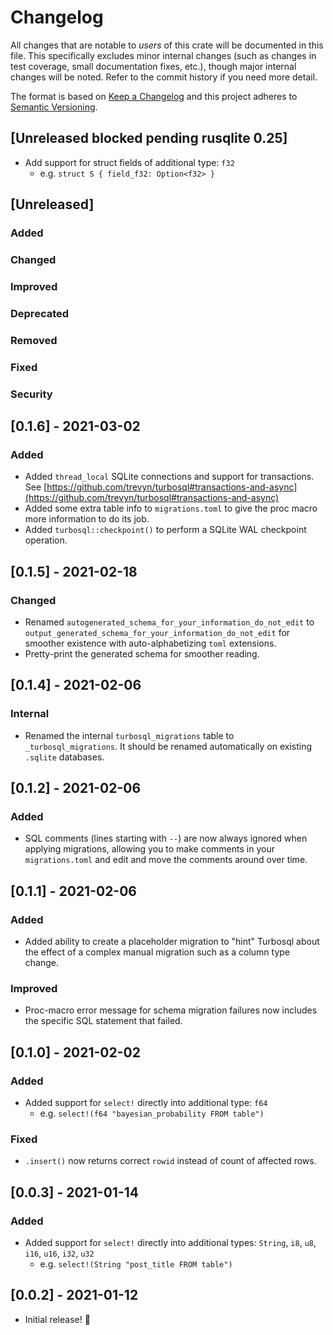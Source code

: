 # Changelog

All changes that are notable to _users_ of this crate will be documented in this file. This specifically excludes minor internal changes (such as changes in test coverage, small documentation fixes, etc.), though major internal changes will be noted. Refer to the commit history if you need more detail.

The format is based on [Keep a Changelog](https://keepachangelog.com/en/1.0.0/)
and this project adheres to [Semantic Versioning](https://semver.org/spec/v2.0.0.html).

## [Unreleased blocked pending rusqlite 0.25]

- Add support for struct fields of additional type: `f32`
  - e.g. `struct S { field_f32: Option<f32> }`

## [Unreleased]

### Added

### Changed

### Improved

### Deprecated

### Removed

### Fixed

### Security

## [0.1.6] - 2021-03-02

### Added

- Added `thread_local` SQLite connections and support for transactions. See [https://github.com/trevyn/turbosql#transactions-and-async](https://github.com/trevyn/turbosql#transactions-and-async)
- Added some extra table info to `migrations.toml` to give the proc macro more information to do its job.
- Added `turbosql::checkpoint()` to perform a SQLite WAL checkpoint operation.

## [0.1.5] - 2021-02-18

### Changed

- Renamed `autogenerated_schema_for_your_information_do_not_edit` to `output_generated_schema_for_your_information_do_not_edit` for smoother existence with auto-alphabetizing `toml` extensions.
- Pretty-print the generated schema for smoother reading.

## [0.1.4] - 2021-02-06

### Internal

- Renamed the internal `turbosql_migrations` table to `_turbosql_migrations`. It should be renamed automatically on existing `.sqlite` databases.

## [0.1.2] - 2021-02-06

### Added

- SQL comments (lines starting with `--`) are now always ignored when applying migrations, allowing you to make comments in your `migrations.toml` and edit and move the comments around over time.

## [0.1.1] - 2021-02-06

### Added

- Added ability to create a placeholder migration to "hint" Turbosql about the effect of a complex manual migration such as a column type change.

### Improved

- Proc-macro error message for schema migration failures now includes the specific SQL statement that failed.

## [0.1.0] - 2021-02-02

### Added

- Added support for `select!` directly into additional type: `f64`
  - e.g. `select!(f64 "bayesian_probability FROM table")`

### Fixed

- `.insert()` now returns correct `rowid` instead of count of affected rows.

## [0.0.3] - 2021-01-14

### Added

- Added support for `select!` directly into additional types: `String`, `i8`, `u8`, `i16`, `u16`, `i32`, `u32`
  - e.g. `select!(String "post_title FROM table")`

## [0.0.2] - 2021-01-12

- Initial release! 🎉
